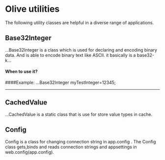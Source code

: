 # Olive utilities
The following utility classes are helpful in a diverse range of applications.

## Base32Integer
...Base32Integer is a class which is used for declaring and encoding binary data. And is able to encode binary text like ASCII. it basically is a base32-k...

#### When to use it?

####Example:
...Base32Integer myTestInteger=12345;

---

## CachedValue
...CachedValue is a static class that is use for store value types in cache.

## Config
Config is a class for changing connection string in app.config . 
The Config class gets,binds and reads connection strings and appsettings in web.config(app.config).

